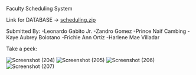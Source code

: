 
Faculty Scheduling System

Link for DATABASE -> [scheduling.zip](https://github.com/Blanc-byte/scheduling/files/13926499/scheduling.zip)

Submitted By: 
-Leonardo Gabito Jr.
-Zandro Gomez
-Prince Naif Cambing
-Kaye Aubrey Bolotano
-Frichie Ann Ortiz
-Harlene Mae Villadar

Take a peek:

![Screenshot (204)](https://github.com/Blanc-byte/scheduling/assets/125467284/1d7f5e23-1564-4fe8-bad2-25f5af750cec)
![Screenshot (205)](https://github.com/Blanc-byte/scheduling/assets/125467284/900f3ce8-51d7-45b9-acd2-4ab2c8561af4)
![Screenshot (206)](https://github.com/Blanc-byte/scheduling/assets/125467284/464dbc62-3386-417f-b4f5-2400262d6d67)
![Screenshot (207)](https://github.com/Blanc-byte/scheduling/assets/125467284/0ff7b969-779f-43c2-9f96-b88c6d4acf4b)

